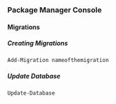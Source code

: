 ### Package Manager Console

#### Migrations
##### Creating Migrations
```Add-Migration nameofthemigration```

##### Update Database
```Update-Database```